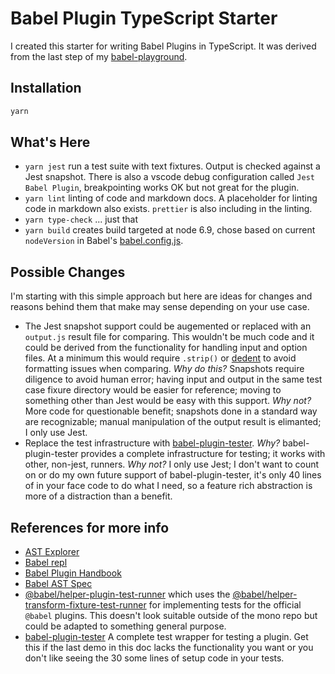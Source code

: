 # Babel Plugin TypeScript Starter

I created this starter for writing Babel Plugins in TypeScript. It was derived from the last step of my [babel-playground](https://github.com/robseaman/babel-playground).

## Installation

```bash
yarn
```

## What's Here

- `yarn jest` run a test suite with text fixtures. Output is checked against a Jest snapshot. There is also a vscode debug configuration called `Jest Babel Plugin`, breakpointing works OK but not great for the plugin.
- `yarn lint` linting of code and markdown docs. A placeholder for linting code in markdown also exists. `prettier` is also including in the linting.
- `yarn type-check` ... just that
- `yarn build` creates build targeted at node 6.9, chose based on current `nodeVersion` in Babel's [babel.config.js](https://github.com/babel/babel/blob/master/babel.config.js).

## Possible Changes

I'm starting with this simple approach but here are ideas for changes and reasons behind them that make may sense depending on your use case.

- The Jest snapshot support could be augemented or replaced with an `output.js` result file for comparing. This wouldn't be much code and it could be derived from the functionality for handling input and option files. At a minimum this would require `.strip()` or [dedent](https://github.com/dmnd/dedent) to avoid formatting issues when comparing. _Why do this?_ Snapshots require diligence to avoid human error; having input and output in the same test case fixure directory would be easier for reference; moving to something other than Jest would be easy with this support. _Why not?_ More code for questionable benefit; snapshots done in a standard way are recognizable; manual manipulation of the output result is elimanted; I only use Jest.
- Replace the test infrastructure with [babel-plugin-tester](https://github.com/babel-utils/babel-plugin-tester). _Why?_ babel-plugin-tester provides a complete infrastructure for testing; it works with other, non-jest, runners. _Why not?_ I only use Jest; I don't want to count on or do my own future support of babel-plugin-tester, it's only 40 lines of in your face code to do what I need, so a feature rich abstraction is more of a distraction than a benefit.

## References for more info

- [AST Explorer](https://astexplorer.net/#)
- [Babel repl](https://babeljs.io/repl)
- [Babel Plugin Handbook](https://github.com/jamiebuilds/babel-handbook/blob/master/translations/en/plugin-handbook.md)
- [Babel AST Spec](https://github.com/babel/babel/blob/master/packages/babel-parser/ast/spec.md)
- [@babel/helper-plugin-test-runner](https://github.com/babel/babel/tree/master/packages/babel-helper-plugin-test-runner) which uses the [@babel/helper-transform-fixture-test-runner](https://github.com/babel/babel/tree/master/packages/babel-helper-transform-fixture-test-runner) for implementing tests for the official `@babel` plugins. This doesn't look suitable outside of the mono repo but could be adapted to something general purpose.
- [babel-plugin-tester](https://github.com/babel-utils/babel-plugin-tester) A complete test wrapper for testing a plugin. Get this if the last demo in this doc lacks the functionality you want or you don't like seeing the 30 some lines of setup code in your tests.
